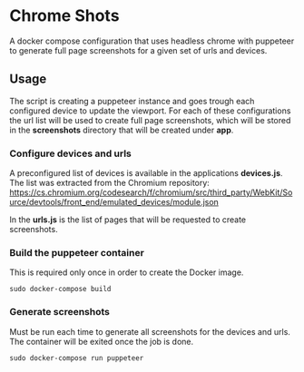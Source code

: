 # Chrome Shots

A docker compose configuration that uses headless chrome with puppeteer to generate full page screenshots for a given set of urls and devices.

## Usage

The script is creating a puppeteer instance and goes trough each configured device to update the viewport. For each of these configurations the url list will be used to create full page screenshots, which will be stored in the **screenshots** directory that will be created under **app**.

### Configure devices and urls

A preconfigured list of devices is available in the applications **devices.js**. The list was extracted from the Chromium repository: https://cs.chromium.org/codesearch/f/chromium/src/third_party/WebKit/Source/devtools/front_end/emulated_devices/module.json

In the **urls.js** is the list of pages that will be requested to create screenshots.

### Build the puppeteer container

This is required only once in order to create the Docker image.

    sudo docker-compose build

### Generate screenshots

Must be run each time to generate all screenshots for the devices and urls. The container will be exited once the job is done.

    sudo docker-compose run puppeteer

